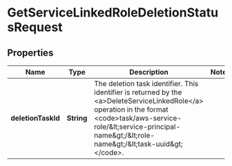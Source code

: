 

# GetServiceLinkedRoleDeletionStatusRequest


## Properties

| Name | Type | Description | Notes |
|------------ | ------------- | ------------- | -------------|
|**deletionTaskId** | **String** | The deletion task identifier. This identifier is returned by the &lt;a&gt;DeleteServiceLinkedRole&lt;/a&gt; operation in the format &lt;code&gt;task/aws-service-role/&amp;lt;service-principal-name&amp;gt;/&amp;lt;role-name&amp;gt;/&amp;lt;task-uuid&amp;gt;&lt;/code&gt;. |  |



